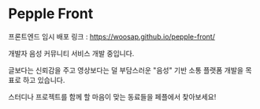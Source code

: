 # Pepple Front
프론트엔드 임시 배포 링크 : https://woosap.github.io/pepple-front/

개발자 음성 커뮤니티 서비스 개발 중입니다. 

글보다는 신뢰감을 주고 영상보다는 덜 부담스러운 "음성" 기반 소통 플랫폼 개발을 목표로 하고 있습니다. 

스터디나 프로젝트를 함께 할 마음이 맞는 동료들을 페플에서 찾아보세요!
